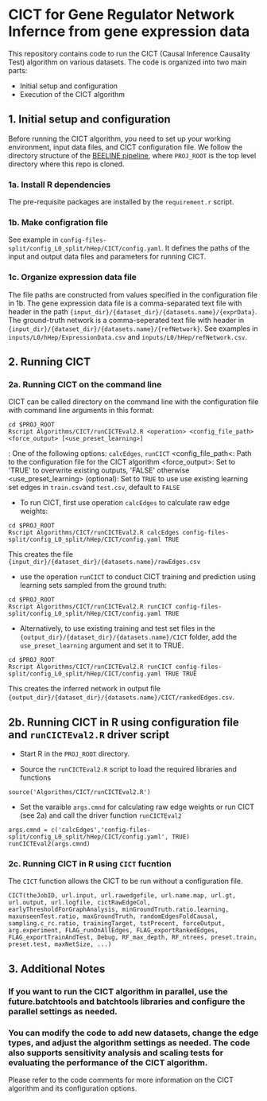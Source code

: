 
# CICT for Gene Regulator Network Infernce from gene expression data

This repository contains code to run the CICT (Causal Inference Causality Test) algorithm on various datasets. The code is organized into two main parts:

* Initial setup and configuration
* Execution of the CICT algorithm

## 1. Initial setup and configuration

Before running the CICT algorithm, you need to set up your working environment, input data files, and CICT configuration file.  We follow the directory structure of the [BEELINE pipeline](https://github.com/Murali-group/Beeline), where `PROJ_ROOT` is the top level directory where this repo is cloned.

### 1a. Install R dependencies

The pre-requisite packages are installed by the `requirement.r` script. 

### 1b. Make configration file

See example in `config-files-split/config_L0_split/hHep/CICT/config.yaml`.  It defines the paths of the input and output data files and parameters for running CICT.

### 1c. Organize expression data file

The file paths are constructed from values specified in the configuration file in 1b. The gene expression data file is a comma-separated text file with header in the path  `{input_dir}/{dataset_dir}/{datasets.name}/{exprData}`. The ground-truth network is a comma-seperated text file with header in `{input_dir}/{dataset_dir}/{datasets.name}/{refNetwork}`.  See examples in `inputs/L0/hHep/ExpressionData.csv` and `inputs/L0/hHep/refNetwork.csv`.


## 2. Running CICT

### 2a. Running CICT on the command line

CICT can be called directory on the command line with the configuration file with command line arguments in this format:
```
cd $PROJ_ROOT
Rscript Algorithms/CICT/runCICTEval2.R <operation> <config_file_path> <force_output> [<use_preset_learning>]
```
<operation>: One of the following options: `calcEdges`, `runCICT`
<config_file_path<: Path to the configuration file for the CICT algorithm
<force_output>: Set to 'TRUE' to overwrite existing outputs, 'FALSE' otherwise
<use_preset_learning> (optional): Set to `TRUE` to use use existing learning set edges in `train.csv`and `test.csv`, default to `FALSE`


* To run CICT, first use operation `calcEdges` to calculate raw edge weights:
```
cd $PROJ_ROOT
Rscript Algorithms/CICT/runCICTEval2.R calcEdges config-files-split/config_L0_split/hHep/CICT/config.yaml TRUE
```
This creates the file `{input_dir}/{dataset_dir}/{datasets.name}/rawEdges.csv`

* use the operation `runCICT` to conduct CICT training and prediction using learning sets sampled from the ground truth:
```
cd $PROJ_ROOT
Rscript Algorithms/CICT/runCICTEval2.R runCICT config-files-split/config_L0_split/hHep/CICT/config.yaml TRUE
```
* Alternatively, to use existing training and test set files in the `{output_dir}/{dataset_dir}/{datasets.name}/CICT` folder, add the `use_preset_learning` argument and set it to TRUE.
```
cd $PROJ_ROOT
Rscript Algorithms/CICT/runCICTEval2.R runCICT config-files-split/config_L0_split/hHep/CICT/config.yaml TRUE TRUE
```
This creates the inferred network in output file `{output_dir}/{dataset_dir}/{datasets.name}/CICT/rankedEdges.csv`.

## 2b. Running CICT in R using configuration file and `runCICTEval2.R` driver script

* Start R in the `PROJ_ROOT` directory.

* Source the `runCICTEval2.R` script to load the required libraries and functions
```
source('Algorithms/CICT/runCICTEval2.R')
```

* Set the varaible `args.cmnd` for calculating raw edge weights or run CICT (see 2a) and call the driver function `runCICTEval2`
```
args.cmnd = c('calcEdges','config-files-split/config_L0_split/hHep/CICT/config.yaml', TRUE) 
runCICTEval2(args.cmnd)
```


### 2c. Running CICT in R using `CICT` fucntion
The `CICT` function allows the CICT to be run without a configuration file.
```
CICT(theJobID, url.input, url.rawedgefile, url.name.map, url.gt, url.output, url.logfile, cictRawEdgeCol, earlyThresholdForGraphAnalysis, minGroundTruth.ratio.learning, maxunseenTest.ratio, maxGroundTruth, randomEdgesFoldCausal, sampling.c_rc.ratio, trainingTarget, tstPrecent, forceOutput, arg.experiment, FLAG_runOnAllEdges, FLAG_exportRankedEdges, FLAG_exportTrainAndTest, Debug, RF_max_depth, RF_ntrees, preset.train, preset.test, maxNetSize, ...)
```

## 3. Additional Notes

### If you want to run the CICT algorithm in parallel, use the future.batchtools and batchtools libraries and configure the parallel settings as needed.

### You can modify the code to add new datasets, change the edge types, and adjust the algorithm settings as needed.  The code also supports sensitivity analysis and scaling tests for evaluating the performance of the CICT algorithm.

Please refer to the code comments for more information on the CICT algorithm and its configuration options.
